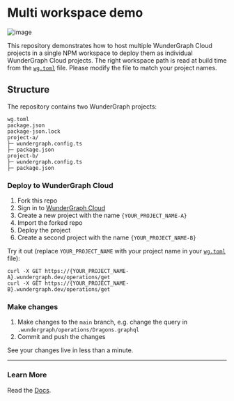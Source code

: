 # Multi workspace demo

![image](https://user-images.githubusercontent.com/1764424/226446921-6a416e75-9406-446e-8ae6-c85c8d9a64e7.png)


This repository demonstrates how to host multiple WunderGraph Cloud projects in a single NPM workspace to deploy them as individual WunderGraph Cloud projects.
The right workspace path is read at build time from the [`wg.toml`](wg.toml) file. Please modify the file to match your project names.

## Structure

The repository contains two WunderGraph projects:

```
wg.toml
package.json
package-json.lock
project-a/
├─ wundergraph.config.ts
├─ package.json
project-b/
├─ wundergraph.config.ts
├─ package.json
```

### Deploy to WunderGraph Cloud

1. Fork this repo
2. Sign in to [WunderGraph Cloud](https://cloud.wundergraph.com)
3. Create a new project with the name `{YOUR_PROJECT_NAME-A}`
4. Import the forked repo
5. Deploy the project
6. Create a second project with the name `{YOUR_PROJECT_NAME-B}`

Try it out (replace `YOUR_PROJECT_NAME` with your project name in your [`wg.toml`](wg.toml) file):

```shell
curl -X GET https://{YOUR_PROJECT_NAME-A}.wundergraph.dev/operations/get
curl -X GET https://{YOUR_PROJECT_NAME-B}.wundergraph.dev/operations/get
```

### Make changes

1. Make changes to the `main` branch, e.g. change the query in `.wundergraph/operations/Dragons.graphql`
2. Commit and push the changes

See your changes live in less than a minute.

---

### Learn More

Read the [Docs](https://wundergraph.com/docs).
